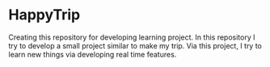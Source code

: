 # HappyTrip
Creating this repository for developing learning project. In this repository I try to develop a small project similar to make my trip. Via this project, I try to learn new things via developing real time features. 

